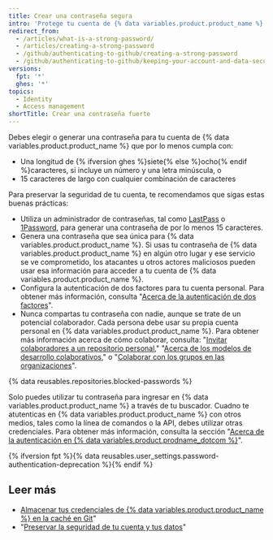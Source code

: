 ```yaml
---
title: Crear una contraseña segura
intro: 'Protege tu cuenta de {% data variables.product.product_name %} con una contraseña segura y única usando un administrador de contraseñas.'
redirect_from:
  - /articles/what-is-a-strong-password/
  - /articles/creating-a-strong-password
  - /github/authenticating-to-github/creating-a-strong-password
  - /github/authenticating-to-github/keeping-your-account-and-data-secure/creating-a-strong-password
versions:
  fpt: '*'
  ghes: '*'
topics:
  - Identity
  - Access management
shortTitle: Crear una contraseña fuerte
---
```


Debes elegir o generar una contraseña para tu cuenta de {% data variables.product.product_name %} que por lo menos cumpla con:
- Una longitud de {% ifversion ghes %}siete{% else %}ocho{% endif %}caracteres, si incluye un número y una letra minúscula, o
- 15 caracteres de largo con cualquier combinación de caracteres

Para preservar la seguridad de tu cuenta, te recomendamos que sigas estas buenas prácticas:
- Utiliza un administrador de contraseñas, tal como [LastPass](https://lastpass.com/) o [1Password](https://1password.com/), para generar una contraseña de por lo menos 15 caracteres.
- Genera una contraseña que sea única para {% data variables.product.product_name %}. Si usas tu contraseña de {% data variables.product.product_name %} en algún otro lugar y ese servicio se ve comprometido, los atacantes u otros actores maliciosos pueden usar esa información para acceder a tu cuenta de {% data variables.product.product_name %}.
- Configura la autenticación de dos factores para tu cuenta personal. Para obtener más información, consulta "[Acerca de la autenticación de dos factores](/articles/about-two-factor-authentication)".
- Nunca compartas tu contraseña con nadie, aunque se trate de un potencial colaborador. Cada persona debe usar su propia cuenta personal en {% data variables.product.product_name %}. Para obtener más información acerca de cómo colaborar, consulta: "[Invitar colaboradores a un repositorio personal](/articles/inviting-collaborators-to-a-personal-repository)," "[Acerca de los modelos de desarrollo colaborativos](/articles/about-collaborative-development-models/)," o "[Colaborar con los grupos en las organizaciones](/organizations/collaborating-with-groups-in-organizations/)".

{% data reusables.repositories.blocked-passwords %}

Solo puedes utilizar tu contraseña para ingresar en {% data variables.product.product_name %} a través de tu buscador. Cuadno te atutenticas en {% data variables.product.product_name %} con otros medios, tales como la línea de comandos o la API, debes utilizar otras credenciales. Para obtener más información, consulta la sección "[Acerca de la autenticación en {% data variables.product.prodname_dotcom %}](/github/authenticating-to-github/about-authentication-to-github)".

{% ifversion fpt %}{% data reusables.user_settings.password-authentication-deprecation %}{% endif %}

## Leer más

- [Almacenar tus credenciales de {% data variables.product.product_name %} en la caché en Git](/github/getting-started-with-github/caching-your-github-credentials-in-git/)"
- "[Preservar la seguridad de tu cuenta y tus datos](/articles/keeping-your-account-and-data-secure/)"
